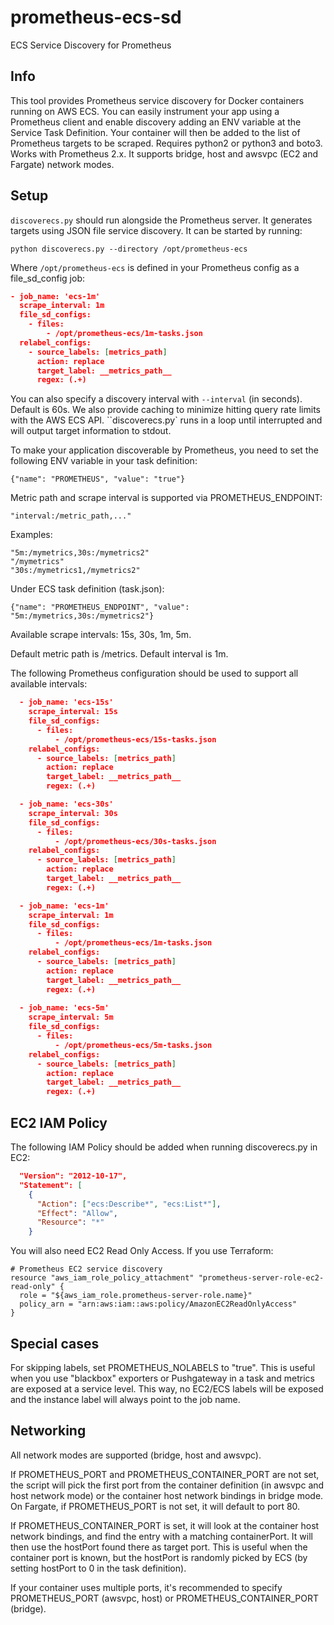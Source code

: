 # prometheus-ecs-sd
ECS Service Discovery for Prometheus

## Info
This tool provides Prometheus service discovery for Docker containers running on AWS ECS. You can easily instrument your app using a Prometheus
client and enable discovery adding an ENV variable at the Service Task Definition. Your container will then be added
to the list of Prometheus targets to be scraped. Requires python2 or python3 and boto3. Works with Prometheus 2.x. It supports bridge, host
and awsvpc (EC2 and Fargate) network modes.

## Setup
``discoverecs.py`` should run alongside the Prometheus server. It generates targets using JSON file service discovery. It can
be started by running:

``python discoverecs.py --directory /opt/prometheus-ecs`` 

Where ``/opt/prometheus-ecs`` is defined in your Prometheus config as a file_sd_config job:

```json
- job_name: 'ecs-1m'
  scrape_interval: 1m
  file_sd_configs:
    - files:
        - /opt/prometheus-ecs/1m-tasks.json
  relabel_configs:
    - source_labels: [metrics_path]
      action: replace
      target_label: __metrics_path__
      regex: (.+)
```

You can also specify a discovery interval with ``--interval`` (in seconds). Default is 60s. We also provide caching to minimize hitting query
rate limits with the AWS ECS API. ``discoverecs.py` runs in a loop until interrupted and will output target information to stdout.

To make your application discoverable by Prometheus, you need to set the following ENV variable in your task definition:

``{"name": "PROMETHEUS", "value": "true"}``

Metric path and scrape interval is supported via PROMETHEUS_ENDPOINT:

``"interval:/metric_path,..."``

Examples:

```
"5m:/mymetrics,30s:/mymetrics2"
"/mymetrics"
"30s:/mymetrics1,/mymetrics2"
```

Under ECS task definition (task.json):

``{"name": "PROMETHEUS_ENDPOINT", "value": "5m:/mymetrics,30s:/mymetrics2"}``

Available scrape intervals: 15s, 30s, 1m, 5m.

Default metric path is /metrics. Default interval is 1m.

The following Prometheus configuration should be used to support all available intervals:

```json
  - job_name: 'ecs-15s'
    scrape_interval: 15s
    file_sd_configs:
      - files:
          - /opt/prometheus-ecs/15s-tasks.json
    relabel_configs:
      - source_labels: [metrics_path]
        action: replace
        target_label: __metrics_path__
        regex: (.+)

  - job_name: 'ecs-30s'
    scrape_interval: 30s
    file_sd_configs:
      - files:
          - /opt/prometheus-ecs/30s-tasks.json
    relabel_configs:
      - source_labels: [metrics_path]
        action: replace
        target_label: __metrics_path__
        regex: (.+)

  - job_name: 'ecs-1m'
    scrape_interval: 1m
    file_sd_configs:
      - files:
          - /opt/prometheus-ecs/1m-tasks.json
    relabel_configs:
      - source_labels: [metrics_path]
        action: replace
        target_label: __metrics_path__
        regex: (.+)
        
  - job_name: 'ecs-5m'
    scrape_interval: 5m
    file_sd_configs:
      - files:
          - /opt/prometheus-ecs/5m-tasks.json
    relabel_configs:
      - source_labels: [metrics_path]
        action: replace
        target_label: __metrics_path__
        regex: (.+)
```
## EC2 IAM Policy

The following IAM Policy should be added when running discoverecs.py in EC2:

```JSON
  "Version": "2012-10-17",
  "Statement": [
    {
      "Action": ["ecs:Describe*", "ecs:List*"],
      "Effect": "Allow",
      "Resource": "*"
    }
```

You will also need EC2 Read Only Access. If you use Terraform:

```hcl
# Prometheus EC2 service discovery
resource "aws_iam_role_policy_attachment" "prometheus-server-role-ec2-read-only" {
  role = "${aws_iam_role.prometheus-server-role.name}"
  policy_arn = "arn:aws:iam::aws:policy/AmazonEC2ReadOnlyAccess"
}
```

## Special cases
For skipping labels, set PROMETHEUS_NOLABELS to "true".
This is useful when you use "blackbox" exporters or Pushgateway in a task
and metrics are exposed at a service level. This way, no EC2/ECS labels
will be exposed and the instance label will always point to the job name.

## Networking

All network modes are supported (bridge, host and awsvpc).

If PROMETHEUS_PORT and PROMETHEUS_CONTAINER_PORT are not set, the script will pick the first port from the container
definition (in awsvpc and host network mode) or the container host network bindings
in bridge mode. On Fargate, if PROMETHEUS_PORT is not set, it will default to port 80.

If PROMETHEUS_CONTAINER_PORT is set, it will look at the container host network bindings, and find the entry with a matching containerPort. It will then use the hostPort found there as target port.
This is useful when the container port is known, but the hostPort is randomly picked by ECS (by setting hostPort to 0 in the task definition).

If your container uses multiple ports, it's recommended to specify PROMETHEUS_PORT (awsvpc, host) or PROMETHEUS_CONTAINER_PORT (bridge).
